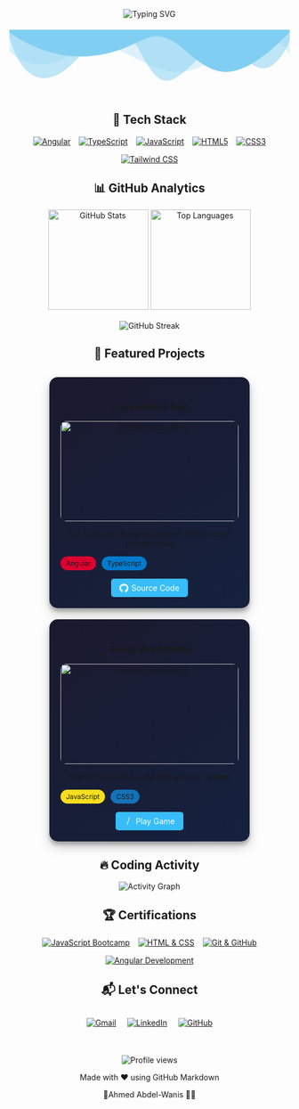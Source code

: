 <!-- Header with animated typing effect -->
<div align="center">
  <img src="https://readme-typing-svg.demolab.com?font=Fira+Code&weight=600&size=30&pause=1000&color=38BDF8&center=true&vCenter=true&width=600&lines=Hi+%F0%9F%91%8B%2C+I'm+Ahmed+Abdelwanis;Angular+Frontend+Developer;UI%2FUX+Enthusiast;Clean+Code+Advocate" alt="Typing SVG" />
  
  <!-- Animated waves background -->
  <svg viewBox="0 0 1200 120" preserveAspectRatio="none" style="width:100%; height:100px; margin: 20px 0;">
    <path d="M0,0V46.29c47.79,22.2,103.59,32.17,158,28,70.36-5.37,136.33-33.31,206.8-37.5C438.64,32.43,512.34,53.67,583,72.05c69.27,18,138.3,24.88,209.4,13.08,36.15-6,69.85-17.84,104.45-29.34C989.49,25,1113-14.29,1200,52.47V0Z" opacity=".25" fill="#0ea5e9"></path>
    <path d="M0,0V15.81C13,36.92,27.64,56.86,47.69,72.05,99.41,111.27,165,111,224.58,91.58c31.15-10.15,60.09-26.07,89.67-39.8,40.92-19,84.73-46,130.83-49.67,36.26-2.85,70.9,9.42,98.6,31.56,31.77,25.39,62.32,62,103.63,73,40.44,10.79,81.35-6.69,119.13-24.28s75.16-39,116.92-43.05c59.73-5.85,113.28,22.88,168.9,38.84,30.2,8.66,59,6.17,87.09-7.5,22.43-10.89,48-26.93,60.65-49.24V0Z" opacity=".5" fill="#0ea5e9"></path>
    <path d="M0,0V5.63C149.93,59,314.09,71.32,475.83,42.57c43-7.64,84.23-20.12,127.61-26.46,59-8.63,112.48,12.24,165.56,35.4C827.93,77.22,886,95.24,951.2,90c86.53-7,172.46-45.71,248.8-84.81V0Z" fill="#0ea5e9"></path>
    <animate attributeName="opacity" values="0.5;1;0.5" dur="4s" repeatCount="indefinite" />
  </svg>
</div>

<!-- Animated Tech Stack with icons -->
<h2 align="center">🚀 Tech Stack</h2>
<div align="center" style="display: flex; justify-content: center; flex-wrap: wrap; gap: 15px;">
  <a href="https://angular.io" target="_blank">
    <img src="https://img.shields.io/badge/Angular-DD0031?style=for-the-badge&logo=angular&logoColor=white" alt="Angular" />
  </a>
  <a href="https://www.typescriptlang.org/" target="_blank">
    <img src="https://img.shields.io/badge/TypeScript-007ACC?style=for-the-badge&logo=typescript&logoColor=white" alt="TypeScript" />
  </a>
  <a href="https://developer.mozilla.org/en-US/docs/Web/JavaScript" target="_blank">
    <img src="https://img.shields.io/badge/JavaScript-F7DF1E?style=for-the-badge&logo=javascript&logoColor=black" alt="JavaScript" />
  </a>
  <a href="https://www.w3.org/html/" target="_blank">
    <img src="https://img.shields.io/badge/HTML5-E34F26?style=for-the-badge&logo=html5&logoColor=white" alt="HTML5" />
  </a>
  <a href="https://www.w3schools.com/css/" target="_blank">
    <img src="https://img.shields.io/badge/CSS3-1572B6?style=for-the-badge&logo=css3&logoColor=white" alt="CSS3" />
  </a>
  <a href="https://tailwindcss.com/" target="_blank">
    <img src="https://img.shields.io/badge/Tailwind_CSS-38B2AC?style=for-the-badge&logo=tailwind-css&logoColor=white" alt="Tailwind CSS" />
  </a>
</div>

<!-- GitHub Stats with dynamic cards -->
<h2 align="center">📊 GitHub Analytics</h2>
<div align="center">
  <img height="180em" src="https://github-readme-stats.vercel.app/api?username=Ahmed-AbdElwanes&show_icons=true&theme=radical&hide_border=true" alt="GitHub Stats" />
  <img height="180em" src="https://github-readme-stats.vercel.app/api/top-langs/?username=Ahmed-AbdElwanes&layout=compact&theme=radical&hide_border=true" alt="Top Languages" />
  <br><br>
  <img src="https://github-readme-streak-stats.herokuapp.com/?user=Ahmed-AbdElwanes&theme=radical&hide_border=true" alt="GitHub Streak" />
</div>

<!-- Project Showcase with animated GIF previews -->
<h2 align="center">🚀 Featured Projects</h2>
<div align="center" style="display: flex; flex-wrap: wrap; justify-content: center; gap: 20px; margin: 30px 0;">

<!-- Project 1 -->
<div style="position:relative; background: linear-gradient(145deg, #1a1a2e, #16213e); padding: 20px; border-radius: 15px; width: 320px; box-shadow: 0 10px 20px rgba(0,0,0,0.19), 0 6px 6px rgba(0,0,0,0.23);">
  <h3>E-commerce App</h3>
  <div style="height:180px; overflow:hidden; border-radius:10px; margin:10px 0;">
    <!-- Add your project GIF path here -->
    <img src="https://github.com/Ahmed-AbdElwanes/E-commerce-app/raw/main/demo.gif" alt="E-commerce Demo" width="100%" />
  </div>
  <p>Full-featured shopping platform with product management</p>
  <div style="display: flex; gap: 10px; margin: 15px 0;">
    <span style="background: #DD0031; padding: 5px 10px; border-radius: 20px; font-size: 12px;">Angular</span>
    <span style="background: #007ACC; padding: 5px 10px; border-radius: 20px; font-size: 12px;">TypeScript</span>
  </div>
  <a href="https://github.com/Ahmed-AbdElwanes/E-commerce-app" style="text-decoration: none;">
    <div style="background: #38BDF8; color: white; padding: 8px 15px; border-radius: 5px; display: inline-flex; align-items: center; gap: 5px;">
      <svg width="16" height="16" fill="currentColor" viewBox="0 0 16 16">
        <path d="M8 0C3.58 0 0 3.58 0 8c0 3.54 2.29 6.53 5.47 7.59.4.07.55-.17.55-.38 0-.19-.01-.82-.01-1.49-2.01.37-2.53-.49-2.69-.94-.09-.23-.48-.94-.82-1.13-.28-.15-.68-.52-.01-.53.63-.01 1.08.58 1.23.82.72 1.21 1.87.87 2.33.66.07-.52.28-.87.51-1.07-1.78-.2-3.64-.89-3.64-3.95 0-.87.31-1.59.82-2.15-.08-.2-.36-1.02.08-2.12 0 0 .67-.21 2.2.82.64-.18 1.32-.27 2-.27.68 0 1.36.09 2 .27 1.53-1.04 2.2-.82 2.2-.82.44 1.1.16 1.92.08 2.12.51.56.82 1.27.82 2.15 0 3.07-1.87 3.75-3.65 3.95.29.25.54.73.54 1.48 0 1.07-.01 1.93-.01 2.2 0 .21.15.46.55.38A8.012 8.012 0 0 0 16 8c0-4.42-3.58-8-8-8z"/>
      </svg>
      Source Code
    </div>
  </a>
</div>

<!-- Project 2 -->
<div style="position:relative; background: linear-gradient(145deg, #1a1a2e, #16213e); padding: 20px; border-radius: 15px; width: 320px; box-shadow: 0 10px 20px rgba(0,0,0,0.19), 0 6px 6px rgba(0,0,0,0.23);">
  <h3>Guess Word Game</h3>
  <div style="height:180px; overflow:hidden; border-radius:10px; margin:10px 0;">
    <!-- Add your project GIF path here -->
    <img src="https://github.com/Ahmed-AbdElwanes/Guess-Game/raw/main/demo.gif" alt="Guess Game Demo" width="100%" />
  </div>
  <p>Interactive word puzzle with scoring system</p>
  <div style="display: flex; gap: 10px; margin: 15px 0;">
    <span style="background: #F7DF1E; padding: 5px 10px; border-radius: 20px; font-size: 12px;">JavaScript</span>
    <span style="background: #1572B6; padding: 5px 10px; border-radius: 20px; font-size: 12px;">CSS3</span>
  </div>
  <a href="https://ahmed-abdelwanes.github.io/Guess-Game/" style="text-decoration: none;">
    <div style="background: #38BDF8; color: white; padding: 8px 15px; border-radius: 5px; display: inline-flex; align-items: center; gap: 5px;">
      <svg width="16" height="16" fill="currentColor" viewBox="0 0 16 16">
        <path d="M10.478 1.647a.5.5 0 1 0-.956-.294l-4 13a.5.5 0 0 0 .956.294l4-13z"/>
      </svg>
      Play Game
    </div>
  </a>
</div>
</div>

<!-- Activity Graph -->
<h2 align="center">🔥 Coding Activity</h2>
<div align="center">
  <!-- Snake animation of contributions -->
  <!--
![Snake animation](https://raw.githubusercontent.com/Ahmed-AbdElwanes/Ahmed-AbdElwanes/output/github-contribution-grid-snake.svg)
   -->
  <!-- GitHub Activity Graph -->
  <img src="https://github-readme-activity-graph.vercel.app/graph?username=Ahmed-AbdElwanes&theme=github-dark&hide_border=true" alt="Activity Graph" />
</div>

<!-- Certifications -->
<h2 align="center">🏆 Certifications</h2>
<div align="center" style="display: flex; justify-content: center; flex-wrap: wrap; gap: 15px; margin: 20px 0;">
  <a href="https://certificate.elzero.org/">
    <img src="https://img.shields.io/badge/JavaScript_Bootcamp-Elzero_School-FFCA28?logo=javascript&logoColor=black" alt="JavaScript Bootcamp">
  </a>
  <a href="https://certificate.elzero.org/">
    <img src="https://img.shields.io/badge/HTML_&_CSS_Fundamentals-Elzero_School-E34F26?logo=css3&logoColor=white" alt="HTML & CSS">
  </a>
  <a href="https://www.youtube.com/@BigDataChannel">
    <img src="https://img.shields.io/badge/Git_&_GitHub-Big_Data_Channel-F05032?logo=git&logoColor=white" alt="Git & GitHub">
  </a>
  <a href="https://www.youtube.com/@ITIchannel">
    <img src="https://img.shields.io/badge/Angular_Development-ITI-DD0031?logo=angular&logoColor=white" alt="Angular Development">
  </a>
</div>

<!-- Contact Section -->
<h2 align="center">📬 Let's Connect</h2>
<div align="center" style="display: flex; justify-content: center; gap: 20px; margin: 30px 0;">
  <a href="mailto:ahmedabdalawanes842@gmail.com">
    <img src="https://img.shields.io/badge/Gmail-D14836?style=for-the-badge&logo=gmail&logoColor=white" alt="Gmail">
  </a>
  <a href="https://linkedin.com/in/ahmed-weso">
    <img src="https://img.shields.io/badge/LinkedIn-0077B5?style=for-the-badge&logo=linkedin&logoColor=white" alt="LinkedIn">
  </a>
  <a href="https://github.com/Ahmed-AbdElwanes">
    <img src="https://img.shields.io/badge/GitHub-181717?style=for-the-badge&logo=github&logoColor=white" alt="GitHub">
  </a>
</div>

<!-- Footer with view counter -->
<div align="center" style="margin-top: 50px;">
  <img src="https://komarev.com/ghpvc/?username=Ahmed-AbdElwanes&label=Profile+Views&color=blueviolet&style=flat" alt="Profile views" />
  <p>Made with ❤️ using GitHub Markdown</p>
  <p>🤜Ahmed Abdel-Wanis 🤍🥰</p>
</div>
